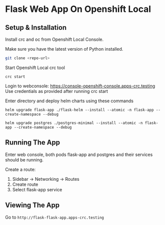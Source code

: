 # Flask Web App On Openshift Local

## Setup & Installation

Install crc and oc from Openshift Local Console.

Make sure you have the latest version of Python installed.

```bash
git clone <repo-url>
```
Start Openshift Local crc tool

```cli
crc start
```
Login to webconsole: https://console-openshift-console.apps-crc.testing
Use credentials as provided after running crc start

Enter directory and deploy helm charts using these commands

```cli
helm upgrade flask-app ./flask-helm --install --atomic -n flask-app --create-namespace --debug
```

```cli
helm upgrade postgres ./postgres-minimal --install --atomic -n flask-app --create-namespace --debug
```


## Running The App
Enter web console, both pods flask-app and postgres and their services should be running.

Create a route: 
 1) Sidebar -> Networking -> Routes
 2) Create route
 3) Select flask-app service


## Viewing The App

Go to `http://flask-flask-app.apps-crc.testing`
